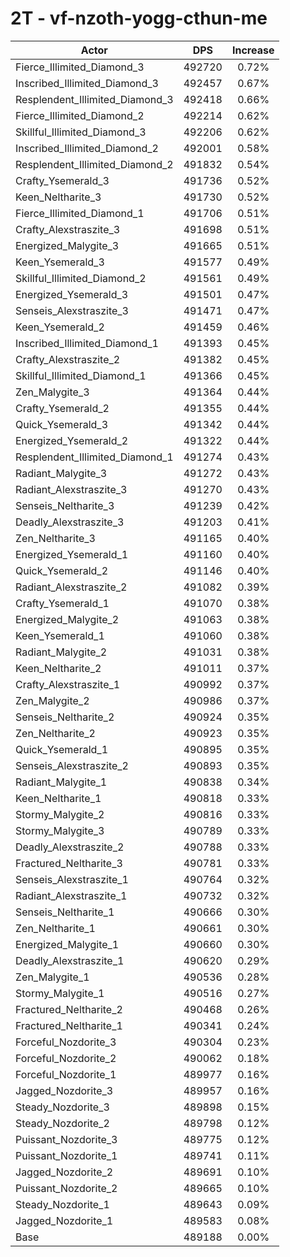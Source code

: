 # 2T - vf-nzoth-yogg-cthun-me
| Actor | DPS | Increase |
|---|:---:|:---:|
|Fierce_Illimited_Diamond_3|492720|0.72%|
|Inscribed_Illimited_Diamond_3|492457|0.67%|
|Resplendent_Illimited_Diamond_3|492418|0.66%|
|Fierce_Illimited_Diamond_2|492214|0.62%|
|Skillful_Illimited_Diamond_3|492206|0.62%|
|Inscribed_Illimited_Diamond_2|492001|0.58%|
|Resplendent_Illimited_Diamond_2|491832|0.54%|
|Crafty_Ysemerald_3|491736|0.52%|
|Keen_Neltharite_3|491730|0.52%|
|Fierce_Illimited_Diamond_1|491706|0.51%|
|Crafty_Alexstraszite_3|491698|0.51%|
|Energized_Malygite_3|491665|0.51%|
|Keen_Ysemerald_3|491577|0.49%|
|Skillful_Illimited_Diamond_2|491561|0.49%|
|Energized_Ysemerald_3|491501|0.47%|
|Senseis_Alexstraszite_3|491471|0.47%|
|Keen_Ysemerald_2|491459|0.46%|
|Inscribed_Illimited_Diamond_1|491393|0.45%|
|Crafty_Alexstraszite_2|491382|0.45%|
|Skillful_Illimited_Diamond_1|491366|0.45%|
|Zen_Malygite_3|491364|0.44%|
|Crafty_Ysemerald_2|491355|0.44%|
|Quick_Ysemerald_3|491342|0.44%|
|Energized_Ysemerald_2|491322|0.44%|
|Resplendent_Illimited_Diamond_1|491274|0.43%|
|Radiant_Malygite_3|491272|0.43%|
|Radiant_Alexstraszite_3|491270|0.43%|
|Senseis_Neltharite_3|491239|0.42%|
|Deadly_Alexstraszite_3|491203|0.41%|
|Zen_Neltharite_3|491165|0.40%|
|Energized_Ysemerald_1|491160|0.40%|
|Quick_Ysemerald_2|491146|0.40%|
|Radiant_Alexstraszite_2|491082|0.39%|
|Crafty_Ysemerald_1|491070|0.38%|
|Energized_Malygite_2|491063|0.38%|
|Keen_Ysemerald_1|491060|0.38%|
|Radiant_Malygite_2|491031|0.38%|
|Keen_Neltharite_2|491011|0.37%|
|Crafty_Alexstraszite_1|490992|0.37%|
|Zen_Malygite_2|490986|0.37%|
|Senseis_Neltharite_2|490924|0.35%|
|Zen_Neltharite_2|490923|0.35%|
|Quick_Ysemerald_1|490895|0.35%|
|Senseis_Alexstraszite_2|490893|0.35%|
|Radiant_Malygite_1|490838|0.34%|
|Keen_Neltharite_1|490818|0.33%|
|Stormy_Malygite_2|490816|0.33%|
|Stormy_Malygite_3|490789|0.33%|
|Deadly_Alexstraszite_2|490788|0.33%|
|Fractured_Neltharite_3|490781|0.33%|
|Senseis_Alexstraszite_1|490764|0.32%|
|Radiant_Alexstraszite_1|490732|0.32%|
|Senseis_Neltharite_1|490666|0.30%|
|Zen_Neltharite_1|490661|0.30%|
|Energized_Malygite_1|490660|0.30%|
|Deadly_Alexstraszite_1|490620|0.29%|
|Zen_Malygite_1|490536|0.28%|
|Stormy_Malygite_1|490516|0.27%|
|Fractured_Neltharite_2|490468|0.26%|
|Fractured_Neltharite_1|490341|0.24%|
|Forceful_Nozdorite_3|490304|0.23%|
|Forceful_Nozdorite_2|490062|0.18%|
|Forceful_Nozdorite_1|489977|0.16%|
|Jagged_Nozdorite_3|489957|0.16%|
|Steady_Nozdorite_3|489898|0.15%|
|Steady_Nozdorite_2|489798|0.12%|
|Puissant_Nozdorite_3|489775|0.12%|
|Puissant_Nozdorite_1|489741|0.11%|
|Jagged_Nozdorite_2|489691|0.10%|
|Puissant_Nozdorite_2|489665|0.10%|
|Steady_Nozdorite_1|489643|0.09%|
|Jagged_Nozdorite_1|489583|0.08%|
|Base|489188|0.00%|
